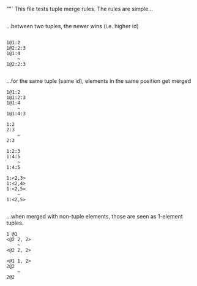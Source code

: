 ""`
This file tests tuple merge rules.
The rules are simple...
```

```
...between two tuples, the newer wins (i.e. higher id)
```

1@1:2
1@2:2:3
1@1:4
    ~
1@2:2:3


```
...for the same tuple (same id), elements in the same position get merged
```
1@1:2
1@1:2:3
1@1:4
    ~
1@1:4:3

1:2
2:3
    ~
2:3

1:2:3
1:4:5
    ~
1:4:5

1:<2,3>
1:<2,4>
1:<2,5>
    ~
1:<2,5>


```
...when merged with non-tuple elements, those are seen as 1-element tuples.
```
1 @1
<@2 2, 2>
    ~
<@2 2, 2>

<@1 1, 2>
2@2
    ~
2@2


